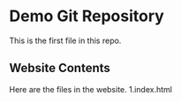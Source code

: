 # Demo Git Repository
This is the first file in this repo.
## Website Contents
Here are the files in the website.
1.index.html
